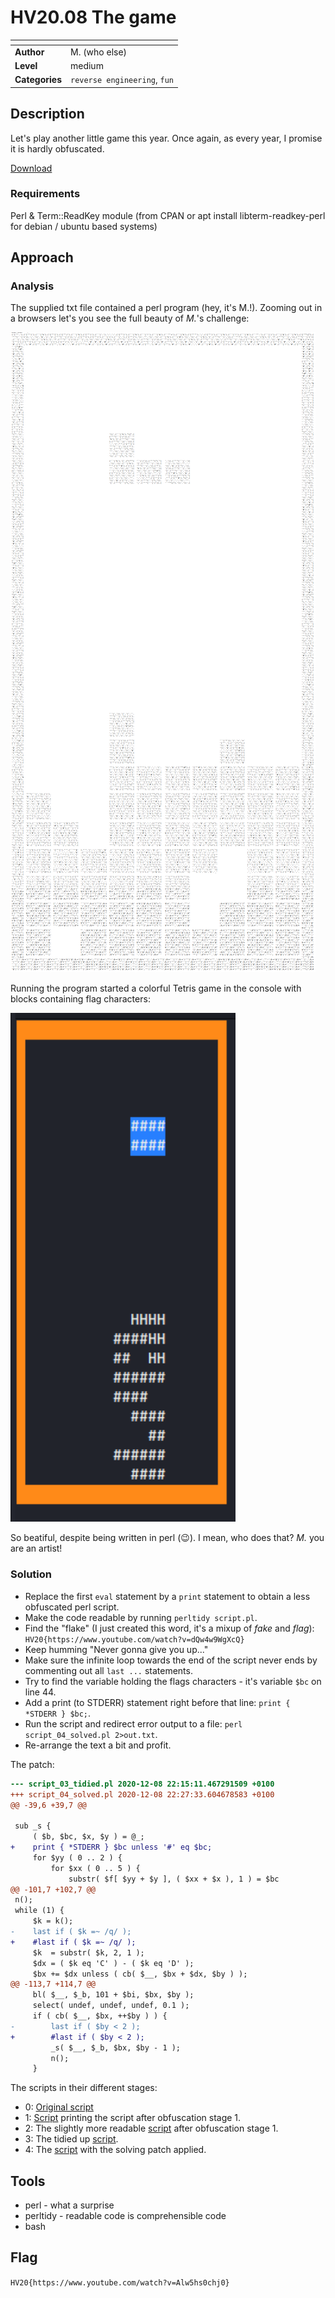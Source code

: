 # HV20.08 The game

| <!-- --> | <!-- --> |
| --- | --- |
| **Author**     | M. (who else) |
| **Level**      | medium |
| **Categories** | `reverse engineering`, `fun` |

## Description

Let's play another little game this year. Once again, as every year, I promise it is hardly obfuscated.

[Download](./1456c098-0318-4370-ae1f-c4f6e51e2d50.txt)

### Requirements
Perl & Term::ReadKey module (from CPAN or apt install libterm-readkey-perl for debian / ubuntu based systems)

## Approach

### Analysis
The supplied txt file contained a perl program (hey, it's M.!). Zooming out in a browsers let's you see the full beauty of *M.*'s challenge:

![Beatiful perl](./formatted_perl_by_M.png)

Running the program started a colorful Tetris game in the console with blocks containing flag characters:

![Console Tetris](./running_tetris.png)

So beatiful, despite being written in perl (😉). I mean, who does that? *M.* you are an artist!

### Solution
- Replace the first `eval` statement by a `print` statement to obtain a less obfuscated perl script.
- Make the code readable by running `perltidy script.pl`.
- Find the "flake" (I just created this word, it's a mixup of *fake* and *flag*): `HV20{https://www.youtube.com/watch?v=dQw4w9WgXcQ}`
- Keep humming "Never gonna give you up..."
- Make sure the infinite loop towards the end of the script never ends by commenting out all `last ...` statements.
- Try to find the variable holding the flags characters - it's variable `$bc` on line  44.
- Add a print (to STDERR) statement right before that line: `print { *STDERR } $bc;`.
- Run the script and redirect error output to a file: `perl script_04_solved.pl 2>out.txt`.
- Re-arrange the text a bit and profit.

The patch:
```diff
--- script_03_tidied.pl 2020-12-08 22:15:11.467291509 +0100
+++ script_04_solved.pl 2020-12-08 22:27:33.604678583 +0100
@@ -39,6 +39,7 @@
 
 sub _s {
     ( $b, $bc, $x, $y ) = @_;
+    print { *STDERR } $bc unless '#' eq $bc;
     for $yy ( 0 .. 2 ) {
         for $xx ( 0 .. 5 ) {
             substr( $f[ $yy + $y ], ( $xx + $x ), 1 ) = $bc
@@ -101,7 +102,7 @@
 n();
 while (1) {
     $k = k();
-    last if ( $k =~ /q/ );
+    #last if ( $k =~ /q/ );
     $k  = substr( $k, 2, 1 );
     $dx = ( $k eq 'C' ) - ( $k eq 'D' );
     $bx += $dx unless ( cb( $__, $bx + $dx, $by ) );
@@ -113,7 +114,7 @@
     bl( $__, $_b, 101 + $bi, $bx, $by );
     select( undef, undef, undef, 0.1 );
     if ( cb( $__, $bx, ++$by ) ) {
-        last if ( $by < 2 );
+        #last if ( $by < 2 );
         _s( $__, $_b, $bx, $by - 1 );
         n();
     }
```

The scripts in their different stages:
- 0: [Original script](./script_00.pl)
- 1: [Script](./script_01_print_eval.pl) printing the script after obfuscation stage 1.
- 2: The slightly more readable [script](./script_02_deobfuscated.pl) after obfuscation stage 1.
- 3: The tidied up [script](./script_03_tidied.pl).
- 4: The [script](./script_04_solved.pl) with the solving patch applied.

## Tools
- perl - what a surprise
- perltidy - readable code is comprehensible code
- bash

## Flag
`HV20{https://www.youtube.com/watch?v=Alw5hs0chj0}`
